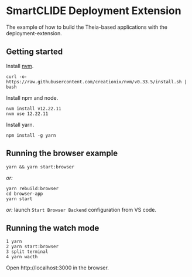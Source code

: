 # SmartCLIDE Deployment Extension

The example of how to build the Theia-based applications with the deployment-extension.

## Getting started

Install [nvm](https://github.com/creationix/nvm#install-script).

    curl -o- https://raw.githubusercontent.com/creationix/nvm/v0.33.5/install.sh | bash

Install npm and node.

    nvm install v12.22.11
    nvm use 12.22.11

Install yarn.

    npm install -g yarn

## Running the browser example

    yarn && yarn start:browser

_or:_

    yarn rebuild:browser
    cd browser-app
    yarn start

_or:_ launch `Start Browser Backend` configuration from VS code.

## Running the watch mode

    1 yarn
    2 yarn start:browser
    3 split terminal
    4 yarn wacth

Open http://localhost:3000 in the browser.
